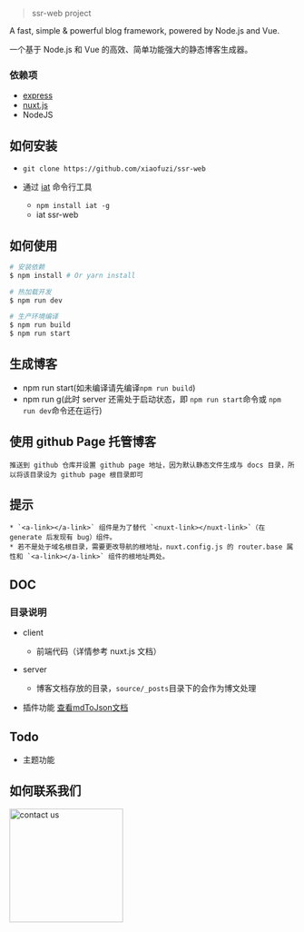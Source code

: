 
> ssr-web project

A fast, simple & powerful blog framework, powered by Node.js and Vue. 

一个基于 Node.js 和 Vue 的高效、简单功能强大的静态博客生成器。

### 依赖项

* [express](https://github.com/expressjs/express)
* [nuxt.js](https://github.com/nuxt/nuxt.js)
*  NodeJS


## 如何安装

* `git clone https://github.com/xiaofuzi/ssr-web`

* 通过 [iat](https://github.com/e-f-e/iat) 命令行工具
    * `npm install iat -g`
    * iat ssr-web


## 如何使用

``` bash
# 安装依赖
$ npm install # Or yarn install

# 热加载开发
$ npm run dev

# 生产环境编译
$ npm run build
$ npm run start
```

## 生成博客

* npm run start(如未编译请先编译`npm run build`)
* npm run g(此时 server 还需处于启动状态，即 `npm run start`命令或 `npm run dev`命令还在运行)

## 使用 github Page 托管博客
    推送到 github 仓库并设置 github page 地址，因为默认静态文件生成与 docs 目录，所以将该目录设为 github page 根目录即可

## 提示

    * `<a-link></a-link>` 组件是为了替代 `<nuxt-link></nuxt-link>`（在generate 后发现有 bug）组件。
    * 若不是处于域名根目录，需要更改导航的根地址，nuxt.config.js 的 router.base 属性和 `<a-link></a-link>` 组件的根地址两处。

## DOC

### 目录说明

* client
    * 前端代码（详情参考 nuxt.js 文档）

* server
    * 博客文档存放的目录，`source/_posts`目录下的会作为博文处理
    
* 插件功能
    [查看mdToJson文档](https://github.com/xiaofuzi/mdToJson)

## Todo
 * 主题功能

## 如何联系我们

<img width='200' src="https://e-f-e.github.io/ffe/static/ffe-qq.png" alt="contact us">
